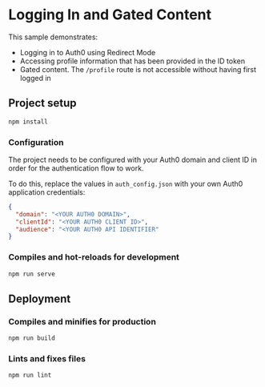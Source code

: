 # Logging In and Gated Content

This sample demonstrates:

- Logging in to Auth0 using Redirect Mode
- Accessing profile information that has been provided in the ID token
- Gated content. The `/profile` route is not accessible without having first logged in

## Project setup

```bash
npm install
```

### Configuration

The project needs to be configured with your Auth0 domain and client ID in order for the authentication flow to work.

To do this, replace the values in `auth_config.json` with your own Auth0 application credentials:

```json
{
  "domain": "<YOUR AUTH0 DOMAIN>",
  "clientId": "<YOUR AUTH0 CLIENT ID>",
  "audience": "<YOUR AUTH0 API IDENTIFIER"
}
```

### Compiles and hot-reloads for development

```bash
npm run serve
```

## Deployment

### Compiles and minifies for production

```bash
npm run build
```

### Lints and fixes files

```bash
npm run lint
```